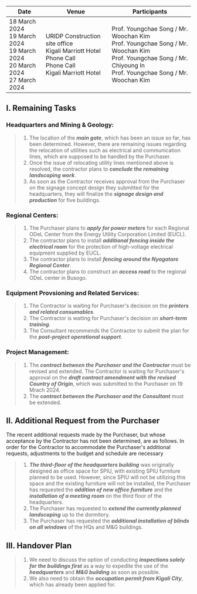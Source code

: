 Date | Venue | Participants 
-----|-------|--------------
18 March 2024</br>19 March 2024</br>19 March 2024</br>20 March 2024</br> 27 March 2024 | URIDP Construction site office</br>Kigali Marriott Hotel</br>Phone Call</br>Phone Call</br>Kigali Marriott Hotel | Prof. Youngchae Song / Mr. Woochan Kim</br>Prof. Youngchae Song / Mr. Woochan Kim</br>Prof. Youngchae Song / Mr. Chiyoung In </br>Prof. Youngchae Song / Mr. Woochan Kim | Prof. Youngchae Song / Mr. Woochan Kim / Ms. Soeun Kim

## **I. Remaining Tasks**
### **Headquarters and Mining & Geology:**
>1. The location of the ***main gate***, which has been an issue so far, has been determined. However, there are remaining issues regarding the relocation of utilities such as electrical and communication lines, which are supposed to be handled by the Purchaser.
>2. Once the issue of relocating utility lines mentioned above is resolved, the contractor plans to ***conclude the remaining landscaping work***.
>3. As soon as the Contractor receives approval from the Purchaser on the signage concept design they submitted for the headquarters, they will finalize the ***signage design and production*** for five buildings.
### **Regional Centers:**
>1. The Purchaser plans to ***apply for power meters*** for each Regional ODeL Center from the Energy Utility Corporation Limited (EUCL).
>2. The contractor plans to install ***additional fencing inside the electrical room*** for the protection of high-voltage electrical equipment supplied by EUCL.
>3. The contractor plans to install ***fencing around the Nyagatare Regional Center***.
>4. The contractor plans to construct an ***access road*** to the regional ODeL center in Busogo.
### **Equipment Provsioning and Related Services:**
>1. The Contractor is waiting for Purchaser's decision on the ***printers and related consumables***.
>2. The Contractor is waiting for Purchaser's decision on ***short-term training***.
>3. The Consultant recommends the Contractor to submit the plan for the ***post-project operational support***.
### **Project Management:**
>1. The ***contract between the Purchaser and the Contractor*** must be revised and extended. The Contractor is waiting for Purchaser's approval on the ***draft contract amendment with the revised Country of Origin***, which was submitted to the Purchaser on 19 Mrach 2024. 
>2. The ***contract between the Purchaser and the Consultant*** must be extended.
## **II. Additional Request from the Purchaser**
The recent additional requests made by the Purchaser, but whose acceptance by the Contractor has not been determined, are as follows. In order for the Contractor to accommodate the Purchaser's additional requests, adjustments to the budget and schedule are necessary
>1. ***The third-floor of the headquarters building*** was originally designed as office space for SPIU, with existing SPIU furniture planned to be used. However, since SPIU will not be utilizing this space and the existing furniture will not be installed, the Purchaser has requested the ***addition of new office furniture*** and the ***installation of a meeting room*** on the third floor of the headquarters.
>2. The Purchaser has requested to ***extend the currently planned landscaping*** up to the dormitory.
>3. The Purchaser has requested the ***additional installation of blinds on all windows*** of the HQs and M&G buildings.
## **III. Handover Plan**
>1. We need to discuss the option of conducting ***inspections solely for the buildings first*** as a way to expedite the use of the ***headquarters*** and ***M&G building*** as soon as possible.
>2. We also need to obtain the ***occupation permit from Kigali City***, which has already been applied for.
